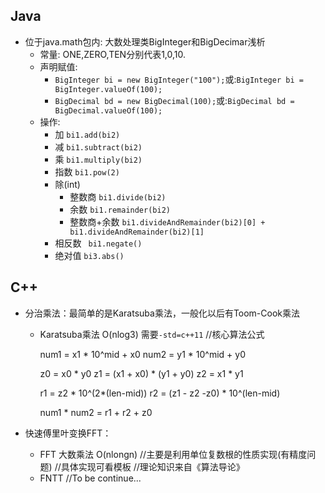 ## Java

- 位于java.math包内: 大数处理类BigInteger和BigDecimar浅析
    + 常量: ONE,ZERO,TEN分别代表1,0,10.
    + 声明赋值:
        - `BigInteger bi = new BigInteger("100");`或:`BigInteger bi = BigInteger.valueOf(100);`
        - `BigDecimal bd = new BigDecimal(100);`或:`BigDecimal bd = BigDecimal.valueOf(100);`
    + 操作:
        - 加 `bi1.add(bi2)`
        - 减 `bi1.subtract(bi2)`
        - 乘 `bi1.multiply(bi2)`
        - 指数 `bi1.pow(2)`
        - 除(int)
            + 整数商 `bi1.divide(bi2)`
            + 余数 `bi1.remainder(bi2)`
            + 整数商+余数 `bi1.divideAndRemainder(bi2)[0] + bi1.divideAndRemainder(bi2)[1]`
        - 相反数 ` bi1.negate()`
        - 绝对值 `bi3.abs()`

## C++

- 分治乘法：最简单的是Karatsuba乘法，一般化以后有Toom-Cook乘法
    + Karatsuba乘法 O(nlog3) 需要`-std=c++11`
        //核心算法公式
        
        num1 = x1 * 10^mid + x0
        num2 = y1 * 10^mid + y0
        
        z0 = x0 * y0
        z1 = (x1 + x0) * (y1 + y0)
        z2 = x1 * y1
        
        r1 = z2 * 10^(2*(len-mid))
        r2 = (z1 - z2 -z0) * 10^(len-mid)
        
        num1 * num2 = r1 + r2 + z0

- 快速傅里叶变换FFT：
    + FFT 大数乘法 O(nlongn)
        //主要是利用单位复数根的性质实现(有精度问题)
        //具体实现可看模板
        //理论知识来自《算法导论》
    + FNTT
        //To be continue...